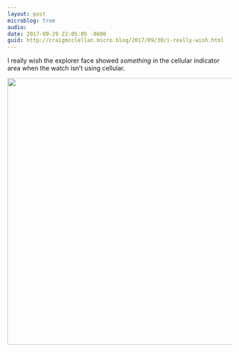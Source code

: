 ```yaml
---
layout: post
microblog: true
audio: 
date: 2017-09-29 22:05:05 -0600
guid: http://craigmcclellan.micro.blog/2017/09/30/i-really-wish.html
---
```

I really wish the explorer face showed *something* in the cellular indicator area when the watch isn’t using cellular.

<img src="http://craigmcclellan.com/uploads/2017/e9f1286b33.jpg" width="598" height="600" />
